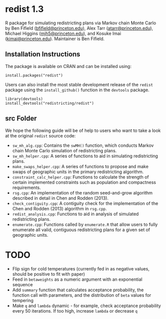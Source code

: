 # redist 1.3
R package for simulating redistricting plans via Markov chain Monte
Carlo by Ben Fifield ([bfifield@princeton.edu](bfifield@princeton.edu)),
Alex Tarr ([atarr@princeton.edu](atarr@princeton.edu)), Michael
Higgins ([mjh5@princeton.edu](mjh5@princeton.edu)), and Kosuke Imai
([kimai@princeton.edu](kimai@princeton.edu)). Maintainer is Ben Fifield.

## Installation Instructions
The package is available on CRAN and can be installed using:

```
install.packages("redist")
```

Users can also install the most stable development release of the `redist` package using the `install_github()` function in the `devtools` package.

```
library(devtools)
install_devtools("redistricting/redist")
```

## src Folder
We hope the following guide will be of help to users who want to take a look at the original
`redist` source code:
- `sw_mh_alg.cpp`: Contains the `swMH()` function, which conducts
Markov chain Monte Carlo simulation of redistricting plans.
- `sw_mh_helper.cpp`: A series of functions to aid in simulating
  redistricting plans.
- `make_swaps_helper.cpp`: A series of functions to propose and make
swaps of geographic units in the primary redistricting algorithm.
- `constraint_calc_helper.cpp`: Functions to calculate the strength of
certain implemented constraints such as population and compactness
requirements.
- `rsg.cpp`: An implementation of the random seed-and-grow algorithm
described in detail in Chen and Rodden (2013).
- `check_contiguity.cpp`: A contiguity check for the implementation of
the Chen and Rodden (2013) algorithm in `rsg.cpp`.
- `redist_analysis.cpp`: Functions to aid in analysis of simulated
redistricting plans.
- `enumerate.cpp`: Functions called by `enumerate.R` that allow users
to fully enumerate all valid, contiguous redistricting plans for a
given set of geographic units.  
  
# TODO
- Flip sign for cold temperatures (currently fed in as negative values, should be positive to fit with paper)
- Feed in `betaweights` as a numeric argument with an exponential sequence
- Add `summary` function that calculates acceptance probability, the function call with parameters, and the distribution of `beta` values for tempering
- Make `q` and `lambda` dynamic - for example, check acceptance probability every 50 iterations. If too high, increase `lambda` or decrease `q`
